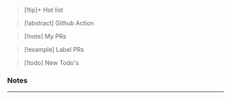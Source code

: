 > [!tip]+ Hot list

> [!abstract] Github Action

> [!note] My PRs

> [!example] Label PRs

> [!todo] New Todo's

### Notes

---
